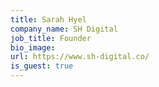 ```yaml
---
title: Sarah Hyel
company_name: SH Digital
job_title: Founder
bio_image:
url: https://www.sh-digital.co/
is_guest: true
---
```

